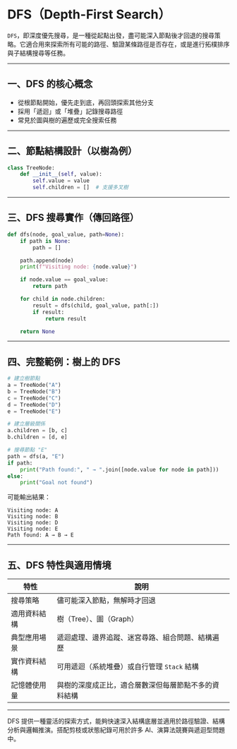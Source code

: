 # DFS（Depth-First Search）

`DFS`，即深度優先搜尋，是一種從起點出發，盡可能深入節點後才回退的搜尋策略。它適合用來探索所有可能的路徑、驗證某條路徑是否存在，或是進行拓樸排序與子結構搜尋等任務。

---

## 一、DFS 的核心概念

- 從根節點開始，優先走到底，再回頭探索其他分支
- 採用「遞迴」或「堆疊」記錄搜尋路徑
- 常見於圖與樹的遍歷或完全搜索任務

---

## 二、節點結構設計（以樹為例）

```python
class TreeNode:
    def __init__(self, value):
        self.value = value
        self.children = []  # 支援多叉樹
```

---

## 三、DFS 搜尋實作（傳回路徑）

```python
def dfs(node, goal_value, path=None):
    if path is None:
        path = []

    path.append(node)
    print(f"Visiting node: {node.value}")

    if node.value == goal_value:
        return path

    for child in node.children:
        result = dfs(child, goal_value, path[:])
        if result:
            return result

    return None
```

---

## 四、完整範例：樹上的 DFS

```python
# 建立樹節點
a = TreeNode("A")
b = TreeNode("B")
c = TreeNode("C")
d = TreeNode("D")
e = TreeNode("E")

# 建立層級關係
a.children = [b, c]
b.children = [d, e]

# 搜尋節點 "E"
path = dfs(a, "E")
if path:
    print("Path found:", " → ".join([node.value for node in path]))
else:
    print("Goal not found")
```

可能輸出結果：
```
Visiting node: A
Visiting node: B
Visiting node: D
Visiting node: E
Path found: A → B → E
```

---

## 五、DFS 特性與適用情境

| 特性          | 說明                                       |
|---------------|--------------------------------------------|
| 搜尋策略       | 儘可能深入節點，無解時才回退                           |
| 適用資料結構    | 樹（Tree）、圖（Graph）                            |
| 典型應用場景    | 遞迴處理、邊界追蹤、迷宮尋路、組合問題、結構遍歷               |
| 實作資料結構    | 可用遞迴（系統堆疊）或自行管理 `Stack` 結構                 |
| 記憶體使用量    | 與樹的深度成正比，適合層數深但每層節點不多的資料結構               |

---

DFS 提供一種靈活的探索方式，能夠快速深入結構底層並適用於路徑驗證、結構分析與邏輯推演。搭配剪枝或狀態紀錄可用於許多 AI、演算法競賽與遞迴型問題中。
